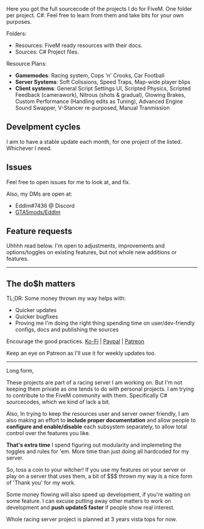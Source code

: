 Here you got the full sourcecode of the projects I do for FiveM. One folder per project. C#. Feel free to learn from them and take bits for your own purposes.

Folders:
- Resources: FiveM ready resources with their docs.
- Sources: C# Project files. 

Resource Plans:
- **Gamemodes**: Racing system, Cops 'n' Crooks, Car Football
- **Server Systems**: Soft Colissions, Speed Traps, Map-wide player blips
- **Client systems**: General Script Settings UI, Scripted Physics, Scripted Feedback (camerawork), Nitrous (shots & gradual), Glowing Brakes, Custom Performance (Handling edits as Tuning), Advanced Engine Sound Swapper, V-Stancer re-purposed, Manual Tranmission


## Develpment cycles
I aim to have a stable update each month, for one project of the listed. Whichever I need.

## Issues
Feel free to open issues for me to look at, and fix.

Also, my DMs are open at:
- Eddlm#7436 @ Discord 
- [GTA5mods/Eddlm](https://www.gta5-mods.com/users/Eddlm)

## Feature requests
Uhhhh read below. I'm open to adjustments, improvements and options/toggles on existing features, but not whole new additions or features.

---

## The do$h matters
TL;DR: Some money thrown my way helps with:
- Quicker updates
- Quicker bugfixes
- Proving me I'm doing the right thing spending time on user/dev-friendly configs, docs and publishing the sources

Encourage the good practices. [Ko-Fi](https://ko-fi.com/eddlm) | [Paypal](https://www.paypal.com/donate/?token=A9wAT7grRKOAK9UZRHXFWk1gSSAVnAL0KPulmR_LgK9AincnC8aAVHWB6Hq1EuwUxzh33MWOQ-RxC_ei&locale.x=en_GB) | [Patreon]() 

Keep an eye on Patreon as I'll use it for weekly updates too.

--- 

Long form,

These projects are part of a racing server I am working on. But I'm not keeping them private as one tends to do with personal projects. I am trying to contribute to the FiveM community with them. Specifically C# sourcecodes, which we kind of lack a bit.

Also, In trying to keep the resources user and server owner friendly, I am also making an effort to **include proper documentation** and allow people to **configure and enable/disable** each subsystem separately, to allow total control over the features you like. 

**That's extra time** I spend figuring out modularity and implemeting the toggles and rules for 'em. More time than just doing all hardcoded for my server.

So, toss a coin to your witcher! If you use my features on your server or play on a server that uses them, a bit of $$$ thrown my way is a nice form of 'Thank you' for my work.

Some money flowing will also speed up development, if you're waiting on some feature. I can excuse putting away other matters to work on development and **push updateS faster** if people show real interest.

Whole racing server project is planned at 3 years vista tops for now.